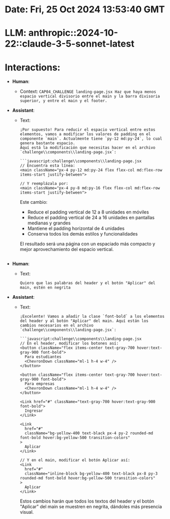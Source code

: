 # Date: Fri, 25 Oct 2024 13:53:40 GMT

# LLM: anthropic::2024-10-22::claude-3-5-sonnet-latest

# Interactions:

- **Human**:

  - Context: `CAP04_CHALLENGE landing-page.jsx Haz que haya menos espacio vertical divisorio entre el main y la barra divisoria superior, y entre el main y el footer.`

- **Assistant**:

  - Text:

    ````
    ¡Por supuesto! Para reducir el espacio vertical entre estos elementos, vamos a modificar los valores de padding en el componente `main`. Actualmente tiene `py-12 md:py-24`, lo cual genera bastante espacio.
    Aquí está la modificación que necesitas hacer en el archivo `challenge\\components\\landing-page.jsx`:

    ```javascript:challenge\\components\\landing-page.jsx
    // Encuentra esta línea:
    <main className="px-4 py-12 md:py-24 flex flex-col md:flex-row items-start justify-between">

    // Y reemplázala por:
    <main className="px-4 py-8 md:py-16 flex flex-col md:flex-row items-start justify-between">
    ````

    Este cambio:

    - Reduce el padding vertical de 12 a 8 unidades en móviles
    - Reduce el padding vertical de 24 a 16 unidades en pantallas medianas y grandes
    - Mantiene el padding horizontal de 4 unidades
    - Conserva todos los demás estilos y funcionalidades

    El resultado será una página con un espaciado más compacto y mejor aprovechamiento del espacio vertical.

    ```

    ```

- **Human**:

  - Text:
    ```
    Quiero que las palabras del header y el botón "Aplicar" del main, estén en negrita
    ```

- **Assistant**:

  - Text:

    ````
    ¡Excelente! Vamos a añadir la clase `font-bold` a los elementos del header y al botón "Aplicar" del main. Aquí están los cambios necesarios en el archivo `challenge\\components\\landing-page.jsx`:

    ```javascript:challenge\\components\\landing-page.jsx
    // En el header, modificar los botones así:
    <button className="flex items-center text-gray-700 hover:text-gray-900 font-bold">
      Para estudiantes
      <ChevronDown className="ml-1 h-4 w-4" />
    </button>

    <button className="flex items-center text-gray-700 hover:text-gray-900 font-bold">
      Para empresas
      <ChevronDown className="ml-1 h-4 w-4" />
    </button>

    <Link href="#" className="text-gray-700 hover:text-gray-900 font-bold">
      Ingresar
    </Link>

    <Link
      href="#"
      className="bg-yellow-400 text-black px-4 py-2 rounded-md font-bold hover:bg-yellow-500 transition-colors"
    >
      Aplicar
    </Link>

    // Y en el main, modificar el botón Aplicar así:
    <Link
      href="#"
      className="inline-block bg-yellow-400 text-black px-8 py-3 rounded-md font-bold hover:bg-yellow-500 transition-colors"
    >
      Aplicar
    </Link>
    ````

    Estos cambios harán que todos los textos del header y el botón "Aplicar" del main se muestren en negrita, dándoles más presencia visual.

    ```

    ```
